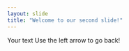 ```yaml
---
layout: slide
title: "Welcome to our second slide!"
---
```

Your text
Use the left arrow to go back!
<!--I just edited this-->
